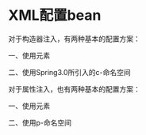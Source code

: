 XML配置bean
==================
对于构造器注入，有两种基本的配置方案：

一、使用<constructor-arg>元素
  
二、使用Spring3.0所引入的c-命名空间

对于属性注入，也有两种基本的配置方案：

一、使用<property>元素
  
二、使用p-命名空间
